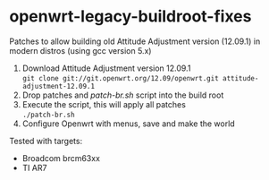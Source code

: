 # openwrt-legacy-buildroot-fixes
Patches to allow building old Attitude Adjustment version (12.09.1) in modern 
distros (using gcc version 5.x)

1. Download Attitude Adjustment version 12.09.1  
    `git clone git://git.openwrt.org/12.09/openwrt.git attitude-adjustment-12.09.1`
2. Drop patches and *patch-br.sh* script into the build root
3. Execute the script, this will apply all patches  
    `./patch-br.sh`
4. Configure Openwrt with menus, save and make the world

Tested with targets:  
* Broadcom brcm63xx
* TI AR7
